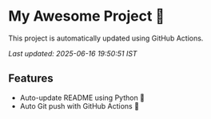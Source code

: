 # My Awesome Project 🚀

This project is automatically updated using GitHub Actions.

_Last updated: 2025-06-16 19:50:51 IST_

## Features
- Auto-update README using Python 🐍
- Auto Git push with GitHub Actions 🤖
